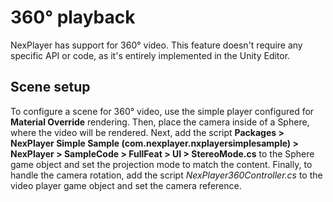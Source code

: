 # 360° playback

NexPlayer  has support for 360° video. This feature doesn't require any specific API or code, as it's entirely implemented in the Unity Editor. 

## Scene setup

To configure a scene for 360° video, use the simple player configured for **Material Override** rendering. Then, place the camera inside of a Sphere, where the video will be rendered.
Next, add the script **Packages > NexPlayer  Simple Sample (com.nexplayer.nxplayersimplesample) > NexPlayer > SampleCode > FullFeat > UI > StereoMode.cs** to the Sphere game object and set the projection mode to match the content. Finally, to handle the camera rotation, add the script *NexPlayer360Controller.cs* to the video player game object and set the camera reference.